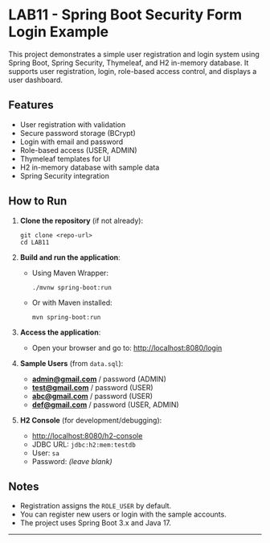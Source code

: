 # LAB11 - Spring Boot Security Form Login Example

This project demonstrates a simple user registration and login system using Spring Boot, Spring Security, Thymeleaf, and H2 in-memory database. It supports user registration, login, role-based access control, and displays a user dashboard.

## Features

- User registration with validation
- Secure password storage (BCrypt)
- Login with email and password
- Role-based access (USER, ADMIN)
- Thymeleaf templates for UI
- H2 in-memory database with sample data
- Spring Security integration

## How to Run

1. **Clone the repository** (if not already):
   ```
   git clone <repo-url>
   cd LAB11
   ```

2. **Build and run the application**:
   - Using Maven Wrapper:
     ```
     ./mvnw spring-boot:run
     ```
   - Or with Maven installed:
     ```
     mvn spring-boot:run
     ```

3. **Access the application**:
   - Open your browser and go to: [http://localhost:8080/login](http://localhost:8080/login)

4. **Sample Users** (from `data.sql`):
   - **admin@gmail.com** / password (ADMIN)
   - **test@gmail.com** / password (USER)
   - **abc@gmail.com** / password (USER)
   - **def@gmail.com** / password (USER, ADMIN)

5. **H2 Console** (for development/debugging):
   - [http://localhost:8080/h2-console](http://localhost:8080/h2-console)
   - JDBC URL: `jdbc:h2:mem:testdb`
   - User: `sa`
   - Password: *(leave blank)*

## Notes

- Registration assigns the `ROLE_USER` by default.
- You can register new users or login with the sample accounts.
- The project uses Spring Boot 3.x and Java 17.

---
